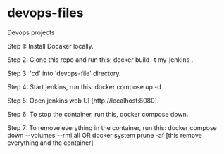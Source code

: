 # devops-files
Devops projects

Step 1:
Install Docaker locally.

Step 2:
Clone this repo and run this: docker build -t my-jenkins .

Step 3:
'cd' into 'devops-file' directory.

Step 4: Start jenkins, run this: docker compose up -d

Step 5:
Open jenkins web UI [http://localhost:8080].

Step 6:
To stop the container, run this, docker compose down.

Step 7:
To remove everything in the container, run this:
docker compose down --volumes --rmi all OR
docker system prune -af [this remove everything and the container]

 
